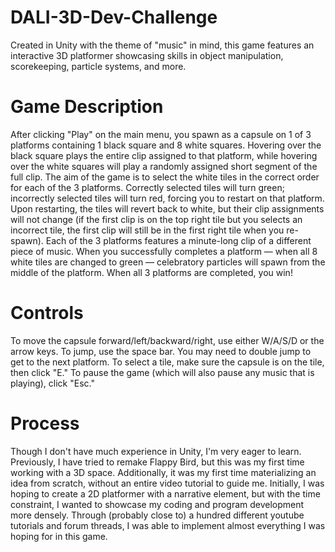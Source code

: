 # DALI-3D-Dev-Challenge
Created in Unity with the theme of "music" in mind, this game features an interactive 3D platformer showcasing skills in object manipulation, scorekeeping, particle systems, and more.

# Game Description
After clicking "Play" on the main menu, you spawn as a capsule on 1 of 3 platforms containing 1 black square and 8 white squares. Hovering over the black square plays the entire clip assigned to that platform, while hovering over the white squares will play a randomly assigned short segment of the full clip. The aim of the game is to select the white tiles in the correct order for each of the 3 platforms. Correctly selected tiles will turn green; incorrectly selected tiles will turn red, forcing you to restart on that platform. Upon restarting, the tiles will revert back to white, but their clip assignments will not change (if the first clip is on the top right tile but you selects an incorrect tile, the first clip will still be in the first right tile when you re-spawn). Each of the 3 platforms features a minute-long clip of a different piece of music. When you successfully completes a platform — when all 8 white tiles are changed to green — celebratory particles will spawn from the middle of the platform. When all 3 platforms are completed, you win!

# Controls
To move the capsule forward/left/backward/right, use either W/A/S/D or the arrow keys. To jump, use the space bar. You may need to double jump to get to the next platform. To select a tile, make sure the capsule is on the tile, then click "E." To pause the game (which will also pause any music that is playing), click "Esc."

# Process
Though I don't have much experience in Unity, I'm very eager to learn. Previously, I have tried to remake Flappy Bird, but this was my first time working with a 3D space. Additionally, it was my first time materializing an idea from scratch, without an entire video tutorial to guide me. Initially, I was hoping to create a 2D platformer with a narrative element, but with the time constraint, I wanted to showcase my coding and program development more densely. Through (probably close to) a hundred different youtube tutorials and forum threads, I was able to implement almost everything I was hoping for in this game.


 
